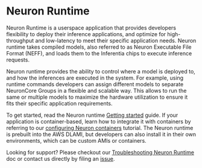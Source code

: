 # Neuron Runtime

Neuron Runtime is a userspace application that provides developers flexibility to deploy their inference applications, and optimize for high-throughput and low-latency to meet their specific application needs. 
Neuron runtime takes compiled models, also referred to as Neuron Executable File Format (NEFF), and loads them to the Inferentia chips to execute inference requests.  


Neuron runtime provides the ability to control where a model is deployed to, and how the inferences are executed in the system. For example, using runtime commands developers can assign different models to separate NeuronCore Groups in a flexible and scalable way. This allows to run the same or multiple models to maximize the hardware utilization to ensure it fits their specific application requirements.

To get started, read the Neuron runtime [Getting started](./nrt_start.md) guide. If your application is container-based, learn how to integrate it with containers by referring to our [configuring Neuron containers](../../docs/neuron-container-tools/README.md) tutorial. The Neuron runtime is prebuilt into the AWS DLAMI, but developers can also install it in their own environments, which can be custom AMIs or containers. 

Looking for support?  Please checkout our [Troubleshooting Neuron Runtime](./nrt-troubleshoot.md) doc or contact us directly by filing an [issue](https://github.com/aws/aws-neuron-sdk/issues). 
